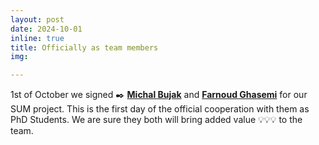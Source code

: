 ```yaml
---
layout: post 
date: 2024-10-01
inline: true 
title: Officially as team members
img: 

--- 
```


1st of October we signed ✒️ [**Michal Bujak**](https://www.linkedin.com/in/michal-bujak-836602182/) and [**Farnoud Ghasemi**](https://www.linkedin.com/in/farnoud-ghasemi-ab9903178/) for our SUM project. This is the first day of the official cooperation with them as PhD Students. We are sure they both will bring added value 💡💡💡 to the team.   

